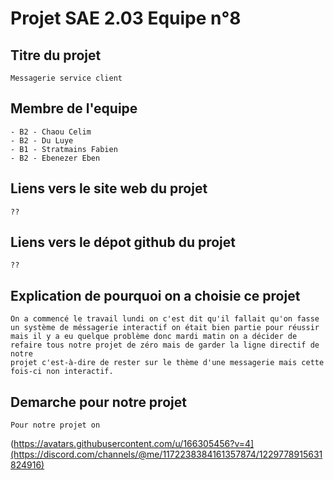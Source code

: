 # Projet SAE 2.03 Equipe n°8

## Titre du projet

```
Messagerie service client
```

## Membre de l'equipe

```
- B2 - Chaou Celim
- B2 - Du Luye
- B1 - Stratmains Fabien
- B2 - Ebenezer Eben
```

## Liens vers le site web du projet

```
??
```

## Liens vers le dépot github du projet

```
??
```
## Explication de pourquoi on a choisie ce projet

```
On a commencé le travail lundi on c'est dit qu'il fallait qu'on fasse un système de méssagerie interactif on était bien partie pour réussir
mais il y a eu quelque problème donc mardi matin on a décider de refaire tous notre projet de zéro mais de garder la ligne directif de notre
projet c'est-à-dire de rester sur le thème d'une messagerie mais cette fois-ci non interactif.
```

## Demarche pour notre projet

```
Pour notre projet on
```

(https://avatars.githubusercontent.com/u/166305456?v=4](https://discord.com/channels/@me/1172238384161357874/1229778915631824916)
